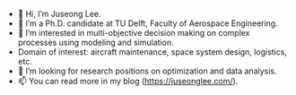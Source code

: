 - 👋 Hi, I’m Juseong Lee.
- 🌱 I’m a Ph.D. candidate at TU Delft, Faculty of Aerospace Engineering.
- 👀 I’m interested in multi-objective decision making on complex processes using modeling and simulation.
- Domain of interest: aircraft maintenance, space system design, logistics, etc.
- 💞️ I’m looking for research positions on optimization and data analysis.
- 📫 You can read more in my blog (https://juseonglee.com/).
